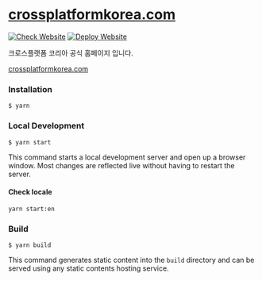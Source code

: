 # [crossplatformkorea.com](https://crossplatformkorea.com)

[![Check Website](https://github.com/crossplatformkorea/crossplatformkorea.com/actions/workflows/ci.yml/badge.svg)](https://github.com/crossplatformkorea/crossplatformkorea.com/actions/workflows/ci.yml)
[![Deploy Website](https://github.com/crossplatformkorea/crossplatformkorea.com/actions/workflows/deploy.yml/badge.svg)](https://github.com/crossplatformkorea/crossplatformkorea.com/actions/workflows/deploy.yml)

크로스플랫폼 코리아 공식 홈페이지 입니다.

[crossplatformkorea.com](https://crossplatformkorea.com)

### Installation

```
$ yarn
```

### Local Development

```
$ yarn start
```

This command starts a local development server and open up a browser window. Most changes are reflected live without having to restart the server.

#### Check locale

```
yarn start:en
```

### Build

```
$ yarn build
```

This command generates static content into the `build` directory and can be served using any static contents hosting service.
